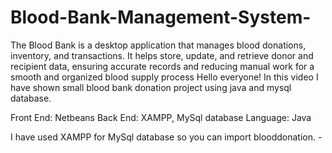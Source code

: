 # Blood-Bank-Management-System-
The Blood Bank is a desktop application that manages blood donations, inventory, and transactions. It helps store, update, and retrieve donor and recipient data, ensuring accurate records and reducing manual work for a smooth and organized blood supply process
Hello everyone! 
In this video I have shown small blood bank donation project using  java and mysql database. 

Front End:  Netbeans 
Back End:  XAMPP, MySql database
Language: Java

I have used XAMPP for MySql database so you can import blooddonation. -
 


